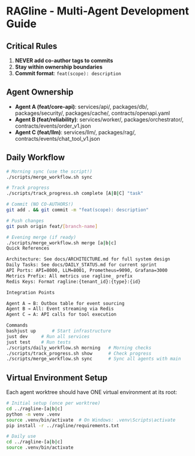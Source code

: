 # RAGline - Multi-Agent Development Guide

## Critical Rules

1. **NEVER add co-author tags to commits**
2. **Stay within ownership boundaries**
3. **Commit format**: `feat(scope): description`

## Agent Ownership

- **Agent A (feat/core-api)**: services/api/, packages/db/, packages/security/, packages/cache/, contracts/openapi.yaml
- **Agent B (feat/reliability)**: services/worker/, packages/orchestrator/, contracts/events/order_v1.json
- **Agent C (feat/llm)**: services/llm/, packages/rag/, contracts/events/chat_tool_v1.json

## Daily Workflow

```bash
# Morning sync (use the script!)
./scripts/merge_workflow.sh sync

# Track progress
./scripts/track_progress.sh complete [A|B|C] "task"

# Commit (NO CO-AUTHORS!)
git add . && git commit -m "feat(scope): description"

# Push changes
git push origin feat/[branch-name]

# Evening merge (if ready)
./scripts/merge_workflow.sh merge [a|b|c]
Quick References

Architecture: See docs/ARCHITECTURE.md for full system design
Daily Tasks: See docs/DAILY_STATUS.md for current sprint
API Ports: API=8000, LLM=8001, Prometheus=9090, Grafana=3000
Metrics Prefix: All metrics use ragline_ prefix
Redis Keys: Format ragline:{tenant_id}:{type}:{id}

Integration Points

Agent A → B: Outbox table for event sourcing
Agent B → All: Event streaming via Redis
Agent C → A: API calls for tool execution

Commands
bashjust up      # Start infrastructure
just dev     # Run all services
just test    # Run tests
./scripts/daily_workflow.sh morning   # Morning checks
./scripts/track_progress.sh show      # Check progress
./scripts/merge_workflow.sh sync      # Sync all agents with main
```

## Virtual Environment Setup

Each agent worktree should have ONE virtual environment at its root:

```bash
# Initial setup (once per worktree)
cd ../ragline-[a|b|c]
python -m venv .venv
source .venv/bin/activate  # On Windows: .venv\Scripts\activate
pip install -r ../ragline/requirements.txt

# Daily use
cd ../ragline-[a|b|c]
source .venv/bin/activate
```
